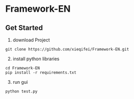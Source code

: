 # Framework-EN

## Get Started

1. download Project

`git clone https://github.com/xieqifei/Framework-EN.git`

2. install python libraries

```
cd Framework-EN
pip install -r requirements.txt
```

3. run gui

```
python test.py
```
